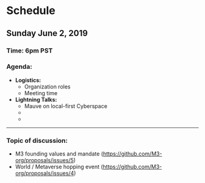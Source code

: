 # Schedule

## Sunday June 2, 2019
### **Time:** 6pm PST

### **Agenda:** 
 - **Logistics:**
   - Organization roles
   - Meeting time
 - **Lightning Talks:**
   - Mauve on local-first Cyberspace
   -
   -  

------------------------------------------

### **Topic of discussion:**

- M3 founding values and mandate (https://github.com/M3-org/proposals/issues/5)
- World / Metaverse hopping event (https://github.com/M3-org/proposals/issues/4)
